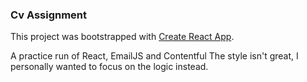 ### Cv Assignment

This project was bootstrapped with [Create React App](https://github.com/facebook/create-react-app).

A practice run of React, EmailJS and Contentful
The style isn't great, I personally wanted to focus on the logic instead.
